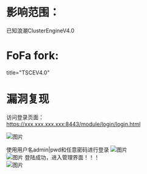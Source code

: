 # 影响范围：  
已知浪潮ClusterEngineV4.0  
# FoFa fork:  
title="TSCEV4.0"
# 漏洞复现  
访问登录页面：  
https://xxx.xxx.xxx.xxx:8443/module/login/login.html 
  
![图片](https://user-images.githubusercontent.com/56914048/114568310-98621100-9ca6-11eb-8dac-bbb253f01206.png)  
  
使用用户名admin|pwd和任意密码进行登录
![图片](https://user-images.githubusercontent.com/56914048/114568595-d52e0800-9ca6-11eb-9702-7a7f51613919.png)  
![图片](https://user-images.githubusercontent.com/56914048/114568770-01e21f80-9ca7-11eb-8e14-ad1464f73da8.png)
登陆成功，进入管理界面！！！  
![图片](https://user-images.githubusercontent.com/56914048/114568943-2807bf80-9ca7-11eb-8035-8e992f432e29.png)



